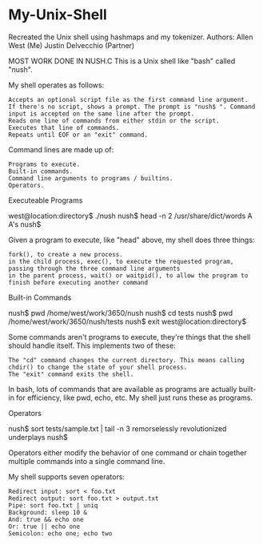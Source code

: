 # My-Unix-Shell
Recreated the Unix shell using hashmaps and my tokenizer.
Authors: 
Allen West (Me)
Justin Delvecchio (Partner)

MOST WORK DONE IN NUSH.C
This is a Unix shell like "bash" called "nush".

My shell operates as follows:

    Accepts an optional script file as the first command line argument.
    If there's no script, shows a prompt. The prompt is "nush$ ". Command input is accepted on the same line after the prompt.
    Reads one line of commands from either stdin or the script.
    Executes that line of commands.
    Repeats until EOF or an "exit" command.

Command lines are made up of:

    Programs to execute.
    Built-in commands.
    Command line arguments to programs / builtins.
    Operators.

Executeable Programs

west@location:directory$ ./nush 
nush$ head -n 2 /usr/share/dict/words
A
A's
nush$ 

Given a program to execute, like "head" above, my shell does three things:

    fork(), to create a new process.
    in the child process, exec(), to execute the requested program, passing through the three command line arguments
    in the parent process, wait() or waitpid(), to allow the program to finish before executing another command

Built-in Commands

nush$ pwd
/home/west/work/3650/nush
nush$ cd tests
nush$ pwd
/home/west/work/3650/nush/tests
nush$ exit
west@location:directory$

Some commands aren't programs to execute, they're things that the shell should handle itself. This implements two of these:

    The "cd" command changes the current directory. This means calling chdir() to change the state of your shell process.
    The "exit" command exits the shell.

In bash, lots of commands that are available as programs are actually built-in for efficiency, like pwd, echo, etc. 
My shell just runs these as programs.

Operators

nush$ sort tests/sample.txt | tail -n 3
remorselessly
revolutionized
underplays
nush$ 

Operators either modify the behavior of one command or chain together multiple commands into a single command line.

My shell supports seven operators:

    Redirect input: sort < foo.txt
    Redirect output: sort foo.txt > output.txt
    Pipe: sort foo.txt | uniq
    Background: sleep 10 &
    And: true && echo one
    Or: true || echo one
    Semicolon: echo one; echo two
